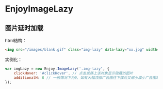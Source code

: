 # EnjoyImageLazy
## 图片延时加载
html结构：
```html
<img src="/images/blank.gif" class="img-lazy" data-lazy="xx.jpg" width="800" height="500" alt=""/>
```

实例化：
```javascript
var imgLazy = new Enjoy.ImageLazy('.img-lazy', {
	clickHover: '#clickHover', // 点击或移上该对象显示隐藏的图片
	additionalH: 0 // 一般情况下为0，如有大幅顶部广告图往下撑后又缩小成小广告图时，可设置相应的高度。
});	
```